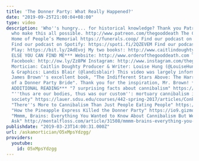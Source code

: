```yaml
---
title: 'The Donner Party: What Really Happened?'
date: "2019-09-25T21:00:04+08:00"
type: video
description: 'Who''s hungry... for historical knowledge? Thank you Patron deathlings,
  who make this all possible. http://www.patreon.com/thegooddeath The Co-op Funeral
  Home of People’s Memorial https://funerals.coop/ Find our podcast on iTunes: https://apple.co/2yK6c6G
  Find our podcast on Spotify: https://spoti.fi/2QZEVEM Find our podcast on Google
  Play: https://bit.ly/2AdEvoj My two books!: http://www.caitlindoughty.com ***WHERE
  ELSE YOU CAN FIND ME*** Website: http://www.orderofthegooddeath.com Twitter: http://www.twitter.com/thegooddeath
  Facebook: http://ow.ly/Zz8PW Instagram: http://www.instagram.com/thegooddeath ***CREDITS***
  Mortician: Caitlin Doughty Producer & Writer: Louise Hung (@LouiseHung1) Editor
  & Graphics: Landis Blair (@landisblair) This video was largely informed by Daniel
  James Brown''s excellent book, "The Indifferent Stars Above: The Harrowing Saga
  of a Donner Party Bride". Thank you for the inspiration, Mr. Brown! ***SELECTED
  ADDITIONAL READING*** "7 surprising facts about cannibalism" https://www.vox.com/2015/2/17/8052239/cannibalism-surprising-facts
  "''thus are our bodies, thus was our custom'': mortuary cannibalism in an Amazonian
  society" https://lauer.sdsu.edu/courses/442-spring-2017/articles/Conklin_1995b.pdf
  "There''s More to Cannibalism Than Just People Eating People" https://people.howstuffworks.com/different-types-cannibalism.htm
  "How the Pineapple Express Killed the Donner Party" https://io9.gizmodo.com/how-the-pineapple-express-killed-the-donner-party-1676275691
  "Mmmm, Brains: Everything You Wanted to Know About Cannibalism But Were Afraid to
  Ask" http://mentalfloss.com/article/31508/mmmm-brains-everything-you-wanted-know-about-cannibalism-were-afraid-ask'
publishdate: "2019-03-23T14:00:31.000Z"
url: /askamortician/O5xMpsYdzgg/
providers:
  youtube:
    id: O5xMpsYdzgg
---
```

